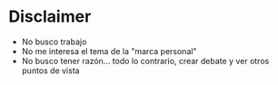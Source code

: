 # Disclaimer

* No busco trabajo
* No me interesa el tema de la "marca personal"
* No busco tener razón… todo lo contrario, crear debate y ver otros puntos de vista



